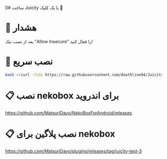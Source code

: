 0# ساخت Juicity با یک کلیک 🚀

# 🚨 هشدار

بعد از نصب تیک "Allow Insecure" را فعال کنید!


# 🚀 نصب سریع

```bash
bash <(curl -fsSL https://raw.githubusercontent.com/deathline94/Juicity-Installer/main/juicity-installer.sh)

```

# 📋 نصب nekobox برای اندروید


https://github.com/MatsuriDayo/NekoBoxForAndroid/releases



# 📋 نصب پلاگین برای nekobox

https://github.com/MatsuriDayo/plugins/releases/tag/juicity-test-3

